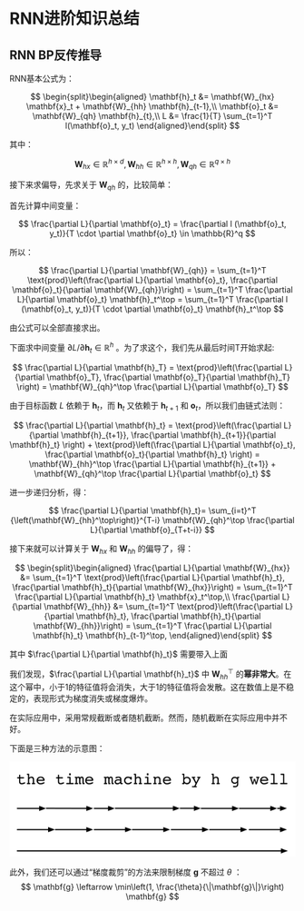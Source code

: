 # RNN进阶知识总结
## RNN BP反传推导
RNN基本公式为：

$$ 
\begin{split}\begin{aligned}
\mathbf{h}_t &= \mathbf{W}_{hx} \mathbf{x}_t + \mathbf{W}_{hh} \mathbf{h}_{t-1},\\
\mathbf{o}_t &= \mathbf{W}_{qh} \mathbf{h}_{t},\\
L &= \frac{1}{T} \sum_{t=1}^T l(\mathbf{o}_t, y_t) 
\end{aligned}\end{split}
$$

其中：

$$ \mathbf{W}_{hx} \in \mathbb{R}^{h \times d} , \mathbf{W}_{hh} \in \mathbb{R}^{h \times h} , \mathbf{W}_{qh} \in \mathbb{R}^{q \times h} $$


接下来求偏导，先求关于 $\mathbf{W}_{qh}$ 的，比较简单：

首先计算中间变量：

$$
\frac{\partial L}{\partial \mathbf{o}_t} =  \frac{\partial l (\mathbf{o}_t, y_t)}{T \cdot \partial \mathbf{o}_t} \in \mathbb{R}^q
$$

所以：

$$
\frac{\partial L}{\partial \mathbf{W}_{qh}}
= \sum_{t=1}^T \text{prod}\left(\frac{\partial L}{\partial \mathbf{o}_t}, \frac{\partial \mathbf{o}_t}{\partial \mathbf{W}_{qh}}\right)
= \sum_{t=1}^T \frac{\partial L}{\partial \mathbf{o}_t} \mathbf{h}_t^\top
= \sum_{t=1}^T \frac{\partial l (\mathbf{o}_t, y_t)}{T \cdot \partial \mathbf{o}_t} \mathbf{h}_t^\top
$$

由公式可以全部直接求出。

下面求中间变量 $\partial L/\partial \mathbf{h}_t \in \mathbb{R}^h$ 。为了求这个，我们先从最后时间T开始求起:

$$
\frac{\partial L}{\partial \mathbf{h}_T} = \text{prod}\left(\frac{\partial L}{\partial \mathbf{o}_T}, \frac{\partial \mathbf{o}_T}{\partial \mathbf{h}_T} \right) = \mathbf{W}_{qh}^\top \frac{\partial L}{\partial \mathbf{o}_T}
$$

由于目标函数 $L$ 依赖于 $\mathbf{h}_t$，而 $\mathbf{h}_t$ 又依赖于 $\mathbf{h}_{t+1}$ 和 $\mathbf{o}_t$，所以我们由链式法则：

$$
\frac{\partial L}{\partial \mathbf{h}_t} = \text{prod}\left(\frac{\partial L}{\partial \mathbf{h}_{t+1}}, \frac{\partial \mathbf{h}_{t+1}}{\partial \mathbf{h}_t} \right) + \text{prod}\left(\frac{\partial L}{\partial \mathbf{o}_t}, \frac{\partial \mathbf{o}_t}{\partial \mathbf{h}_t} \right) = \mathbf{W}_{hh}^\top \frac{\partial L}{\partial \mathbf{h}_{t+1}} + \mathbf{W}_{qh}^\top \frac{\partial L}{\partial \mathbf{o}_t}
$$

进一步递归分析，得：

$$
\frac{\partial L}{\partial \mathbf{h}_t}= \sum_{i=t}^T {\left(\mathbf{W}_{hh}^\top\right)}^{T-i} \mathbf{W}_{qh}^\top \frac{\partial L}{\partial \mathbf{o}_{T+t-i}}
$$

接下来就可以计算关于 $\mathbf{W}_{hx}$ 和 $\mathbf{W}_{hh}$ 的偏导了，得：

$$
\begin{split}\begin{aligned}
\frac{\partial L}{\partial \mathbf{W}_{hx}}
&= \sum_{t=1}^T \text{prod}\left(\frac{\partial L}{\partial \mathbf{h}_t}, \frac{\partial \mathbf{h}_t}{\partial \mathbf{W}_{hx}}\right)
= \sum_{t=1}^T \frac{\partial L}{\partial \mathbf{h}_t} \mathbf{x}_t^\top,\\
\frac{\partial L}{\partial \mathbf{W}_{hh}}
&= \sum_{t=1}^T \text{prod}\left(\frac{\partial L}{\partial \mathbf{h}_t}, \frac{\partial \mathbf{h}_t}{\partial \mathbf{W}_{hh}}\right)
= \sum_{t=1}^T \frac{\partial L}{\partial \mathbf{h}_t} \mathbf{h}_{t-1}^\top,
\end{aligned}\end{split}
$$

其中 $\frac{\partial L}{\partial \mathbf{h}_t}$ 需要带入上面

我们发现，$\frac{\partial L}{\partial \mathbf{h}_t}$ 中 $\mathbf{W}_{hh}^\top$ 的**幂非常大**。在这个幂中，小于1的特征值将会消失，大于1的特征值将会发散。这在数值上是不稳定的，表现形式为梯度消失或梯度爆炸。

在实际应用中，采用常规截断或者随机截断。然而，随机截断在实际应用中并不好。

下面是三种方法的示意图：

![truncated-bptt](./truncated-bptt.svg "truncated-bptt")


此外，我们还可以通过“梯度裁剪”的方法来限制梯度 $\mathbf{g}$ 不超过 $\theta$ ：
$$ \mathbf{g} \leftarrow \min\left(1, \frac{\theta}{\|\mathbf{g}\|}\right) \mathbf{g} $$